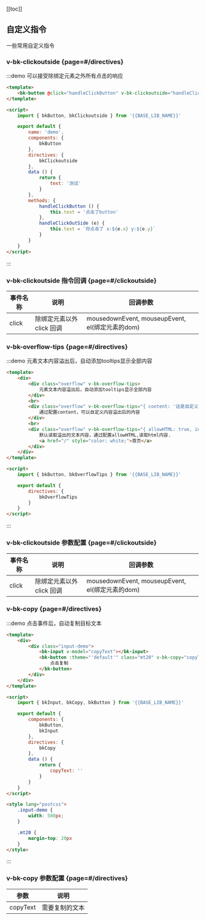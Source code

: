 <script>
    import Vue from 'vue'
    import { bkButton, bkClickoutside, bkOverflowTips, bkInput, bkCopy } from '@'

    export default {
        components: {
            bkButton,
            bkInput
        },
        directives: {
            bkClickoutside,
            bkOverflowTips,
            bkCopy
        },
        data () {
            return {
                text: '点击测试'
            }
        },
        methods: {
            handleClickButton () {
                this.text = '点击了button'
            },
            handleClickOutSide (e) {
                this.text = `你点击了 x:${e.x} y:${e.y}`
            }
        }
    }
</script>

<style>
    .overflow {
        width: 200px;
        overflow: hidden;
        text-overflow: ellipsis;
        white-space: nowrap;
    }

    .input-demo {
        width: 500px;
    }

    .mt10 {
        margin-top:20px
    }
</style>

[[toc]]

## 自定义指令

一些常用自定义指令

### v-bk-clickoutside {page=#/directives}

:::demo 可以接受除绑定元素之外所有点击的响应

```html
<template>
    <bk-button @click="handleClickButton" v-bk-clickoutside="handleClickOutSide">{{text}}</bk-button>
</template>

<script>
    import { bkButton, bkClickoutside } from '{{BASE_LIB_NAME}}'

    export default {
        name: 'demo',
        components: {
            bkButton
        },
        directives: {
            bkClickoutside
        },
        data () {
            return {
                text: '测试'
            }
        },
        methods: {
            handleClickButton () {
                this.text = '点击了button'
            },
            handleClickOutSide (e) {
                this.text = `你点击了 x:${e.x} y:${e.y}`
            }
        }
    }
</script>
```
:::

### v-bk-clickoutside 指令回调 {page=#/clickoutside}
| 事件名称 | 说明 | 回调参数 |
|------|------|------|
| click | 除绑定元素以外 click 回调 | mousedownEvent, mouseupEvent, el(绑定元素的dom) |



### v-bk-overflow-tips {page=#/directives}

:::demo 元素文本内容溢出后，自动添加tooltips显示全部内容

```html
<template>
    <div>
        <div class="overflow" v-bk-overflow-tips>
            元素文本内容溢出后，自动添加tooltips显示全部内容
        </div>
        <br>
        <div class="overflow" v-bk-overflow-tips="{ content: '这是自定义的溢出后的提示语' }">
            通过配置content，可以自定义内容溢出后的内容
        </div>
        <br>
        <div class="overflow" v-bk-overflow-tips="{ allowHTML: true, interactive: true }">
            默认读取溢出的文本内容，通过配置allowHTML,读取html内容.
            <a href="/" style="color: white;">首页</a>
        </div>
    </div>
</template>

<script>
    import { bkButton, bkOverflowTips } from '{{BASE_LIB_NAME}}'

    export default {
        directives: {
            bkOverflowTips
        }
    }
</script>
```
:::

### v-bk-clickoutside 参数配置 {page=#/clickoutside}
| 事件名称 | 说明 | 回调参数 |
|------|------|------|
| click | 除绑定元素以外 click 回调 | mousedownEvent, mouseupEvent, el(绑定元素的dom) |

### v-bk-copy {page=#/directives}

:::demo 点击事件后，自动复制目标文本

```html
<template>
    <div>
        <div class="input-demo">
            <bk-input v-model="copyText"></bk-input>
            <bk-button :theme="'default'" class="mt20" v-bk-copy="copyText">
                点击复制
            </bk-button>
        </div>
    </div>
</template>

<script>
    import { bkInput, bkCopy, bkButton } from '{{BASE_LIB_NAME}}'

    export default {
        components: {
            bkButton,
            bkInput
        },
        directives: {
            bkCopy
        },
        data () {
            return {
                copyText: ''
            }
        }
    }
</script>

<style lang="postcss">
    .input-demo {
        width: 500px;
    }

    .mt20 {
        margin-top: 20px
    }
</style>
```
:::

### v-bk-copy 参数配置 {page=#/directives}
| 参数 | 说明 |
|------|------|
| copyText | 需要复制的文本 |

